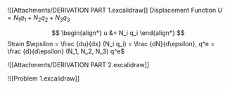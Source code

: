 ![[Attachments/DERIVATION PART 1.excalidraw]]
Displacement Function $U=N_1 q_1 + N_2 q_2 + N_3 q_3$ 

$$
\begin{align*} 
  u &= N_i q_i
\end{align*} 
$$
Strain $\epsilon = \frac {du}{dx} (N_i q_i) = \frac {dN}{d\epsilon}, q^e = \frac {d}{d\epsilon} (N_1, N_2, N_3) q^e$


![[Attachments/DERIVATION PART 2.excalidraw]]

![[Problem 1.excalidraw]]









